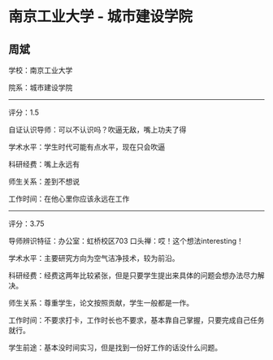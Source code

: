 # 南京工业大学 - 城市建设学院

## 周斌

学校：南京工业大学

院系：城市建设学院

* * *

评分：1.5

自证认识导师：可以不认识吗？吹逼无敌，嘴上功夫了得

学术水平：学生时代可能有点水平，现在只会吹逼

科研经费：嘴上永远有

师生关系：差到不想说

工作时间：在他心里你应该永远在工作

* * *

评分：3.75

导师辨识特征：办公室：虹桥校区703 口头禅：哎！这个想法interesting！

学术水平：主要研究方向为空气洁净技术，较为前沿。

科研经费：经费这两年比较紧张，但是只要学生提出来具体的问题会想办法尽力解决。

师生关系：尊重学生，论文按照贡献，学生一般都是一作。

工作时间：不要求打卡，工作时长也不要求，基本靠自己掌握，只要完成自己任务就行。

学生前途：基本没时间实习，但是找到一份好工作的话没什么问题。